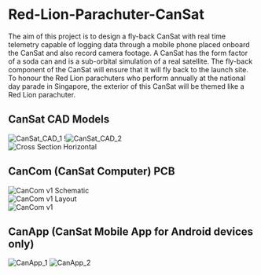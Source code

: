 # Red-Lion-Parachuter-CanSat
The aim of this project is to design a fly-back CanSat with real time telemetry capable of logging data through a mobile phone placed onboard the CanSat and also record camera footage. A CanSat has the form factor of a soda can and is a sub-orbital simulation of a real satellite. The fly-back component of the CanSat will ensure that it will fly back to the launch site. To honour the Red Lion parachuters who perform annually at the national day parade in Singapore, the exterior of this CanSat will be themed like a Red Lion parachuter.

## CanSat CAD Models
![CanSat_CAD_1](https://github.com/devKarthikRaj/Red-Lion-Parachuter-CanSat/assets/52725875/382ec1b5-057c-47b0-9c2a-1ddc611151a0)
!![CanSat_CAD_2](https://github.com/devKarthikRaj/Red-Lion-Parachuter-CanSat/assets/52725875/2d7120d7-6741-44d4-90fd-4bd77961f448) <br>
![Cross Section Horizontal](https://github.com/devKarthikRaj/Red-Lion-Parachuter-CanSat/assets/52725875/82b82195-0e7f-4842-bc9e-e71b5cdefd2f)
<br>
## CanCom (CanSat Computer) PCB
![CanCom v1 Schematic](https://github.com/devKarthikRaj/Red-Lion-Parachuter-CanSat/assets/52725875/1bee3d20-d1f2-4ddb-9134-6bc55d4cf0b0) <br>
![CanCom v1 Layout](https://github.com/devKarthikRaj/Red-Lion-Parachuter-CanSat/assets/52725875/97adbc51-e84b-47f1-af3c-41c3973d0d42) <br>
![CanCom v1](https://github.com/devKarthikRaj/Red-Lion-Parachuter-CanSat/assets/52725875/d71fdcc6-b1bd-43b9-aa40-a39fe1fb75a7) <br>

## CanApp (CanSat Mobile App for Android devices only)
![CanApp_1](https://github.com/devKarthikRaj/Red-Lion-Parachuter-CanSat/assets/52725875/823742fb-a99e-4c07-8420-aef94e293a2e)
![CanApp_2](https://github.com/devKarthikRaj/Red-Lion-Parachuter-CanSat/assets/52725875/b3a2ed54-1ce9-4e33-ab54-7a307446608d)
